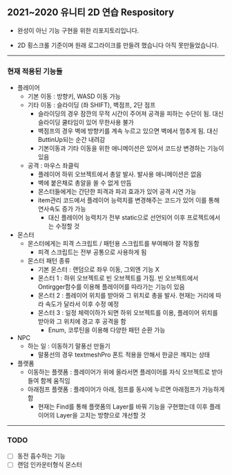 ## 2021~2020 유니티 2D 연습 Respository

- 완성이 아닌 기능 구현을 위한 리포지토리입니다.

- 2D 횡스크롤 기준이며 원래 로그라이크를 만들려 했습니다 아직 못만들었습니다.

  

----
### 현재 적용된 기능들

- 플레이어
  - 기본 이동 : 방향키, WASD 이동 가능
  - 기타 이동 : 슬라이딩 (좌 SHIFT), 벽점프, 2단 점프
    - 슬라이딩의 경우 잠깐의 무적 시간이 주어져 공격을 피하는 수단이 됨. 대신 슬라이딩 쿨타임이 있어 무한사용 불가
    - 벽점프의 경우 벽에 방향키를 계속 누르고 있으면 벽에서 멈추게 됨. 대신 ButtinUp되는 순간 내려감
    - 기본이동과 기타 이동을 위한 애니메이션은 있어서 코드상 변경하는 기능이 있음
  - 공격 : 마우스 좌클릭
    - 플레이어 하위 오브젝트에서 총알 발사. 발사용 애니메이션은 없음
    - 벽에 붙은채로 총알을 쏠 수 없게 만듬
    - 몬스터들에게는 간단한 피격과 파괴 효과가 있어 공격 시연 가능
    - item관리 코드에서 플레이어 능력치를 변경해주는 코드가 있어 이를 통해 연사속도 증가 가능
      - 대신 플레이어 능력치가 전부 static으로 선언되어 이후 프로젝트에서는 수정할 것
- 몬스터
  - 몬스터에게는 피격 스크립트 / 패턴용 스크립트를 부여해야 잘 작동함
    - 피격 스크립트는 전부 공통으로 사용하게 됨
  - 몬스터 패턴 종류
    - 기본 몬스터 : 랜덤으로 좌우 이동, 그외엔 기능 X
    - 몬스터 1 : 하위 오브젝트로 빈 오브젝트를 가짐. 빈 오브젝트에서 Ontirgger함수를 이용해 플레이어를 따라가는 기능이 있음
    - 몬스터 2 : 플레이어 위치를 받아와 그 위치로 총을 발사. 현재는 거리에 따라 속도가 달라서 이후 수정 예정
    - 몬스터 3 : 일정 체력이하가 되면 하위 오브젝트를 이용, 플레이어 위치를 받아와 그 위치에 경고 후 공격을 함
      - Enum, 코루틴을 이용해 다양한 패턴 순환 가능
- NPC
  - 하는 일 : 이동하기 말풍선 만들기
    - 말풍선의 경우 textmeshPro 폰트 적용을 안해서 한글은 깨지는 상태
- 플랫폼
  - 이동하는 플랫폼 : 플레이어가 위에 올라서면 플레이어를 자식 오브젝트로 받아들여 함께 움직임
  - 아래점프 플랫폼 : 플레이어가 아래, 점프를 동시에 누르면 아래점프가 가능하게 함
    - 현재는 Find를 통해 플랫폼의 Layer를 바꿔 기능을 구현했는데 이후 플레이어의 Layer을 고치는 방향으로 개선할 것
----
### TODO
- [ ] 동전 흡수하는 기능
- [ ] 랜덤 인카운터형식 몬스터  

